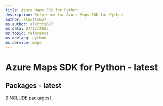 ```yaml
---
title: Azure Maps SDK for Python
description: Reference for Azure Maps SDK for Python
author: alextts627
ms.author: alextts627
ms.data: 07/12/2023
ms.topic: reference
ms.devlang: python
ms.service: maps
---
```

# Azure Maps SDK for Python - latest
## Packages - latest
[!INCLUDE [packages](maps-index.md)]